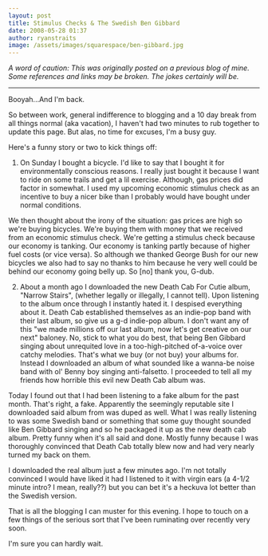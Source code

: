 ```yaml
---
layout: post
title: Stimulus Checks & The Swedish Ben Gibbard
date: 2008-05-28 01:37
author: ryanstraits
image: /assets/images/squarespace/ben-gibbard.jpg
---
```

*A word of caution: This was originally posted on a previous blog of mine. Some references and links may be broken. The jokes certainly will be.*

---


Booyah...And I'm back.

So between work, general indifference to blogging and a 10 day break from all things normal (aka vacation), I haven't had two minutes to rub together to update this page. But alas, no time for excuses, I'm a busy guy.

Here's a funny story or two to kick things off:

 1. On Sunday I bought a bicycle. I'd like to say that I bought it for environmentally conscious reasons. I really just bought it because I want to ride on some trails and get a lil exercise. Although, gas prices did factor in somewhat. I used my upcoming economic stimulus check as an incentive to buy a nicer bike than I probably would have bought under normal conditions.

  We then thought about the irony of the situation: gas prices are high so we're buying bicycles. We're buying them with money that we received from an economic stimulus check. We're getting a stimulus check because our economy is tanking. Our economy is tanking partly because of higher fuel costs (or vice versa). So although we thanked George Bush for our new bicycles we also had to say no thanks to him because he very well could be behind our economy going belly up. So [no] thank you, G-dub.

 2. About a month ago I downloaded the new Death Cab For Cutie album, "Narrow Stairs", (whether legally or illegally, I cannot tell). Upon listening to the album once through I instantly hated it. I despised everything about it. Death Cab established themselves as an indie-pop band with their last album, so give us a g-d indie-pop album. I don't want any of this "we made millions off our last album, now let's get creative on our next" baloney. No, stick to what you do best, that being Ben Gibbard singing about unrequited love in a too-high-pitched of-a-voice over catchy melodies. That's what we buy (or not buy) your albums for. Instead I downloaded an album of what sounded like a wanna-be noise band with ol' Benny boy singing anti-falsetto. I proceeded to tell all my friends how horrible this evil new Death Cab album was.
 
  Today I found out that I had been listening to a fake album for the past month. That's right, a fake. Apparently the seemingly reputable site I downloaded said album from was duped as well. What I was really listening to was some Swedish band or something that some guy thought sounded like Ben Gibbard singing and so he packaged it up as the new death cab album. Pretty funny when it's all said and done. Mostly funny because I was thoroughly convinced that Death Cab totally blew now and had very nearly turned my back on them.
 
I downloaded the real album just a few minutes ago. I'm not totally convinced I would have liked it had I listened to it with virgin ears (a 4-1/2 minute intro? I mean, really??) but you can bet it's a heckuva lot better than the Swedish version.

That is all the blogging I can muster for this evening. I hope to touch on a few things of the serious sort that I've been ruminating over recently very soon.

I'm sure you can hardly wait. 

